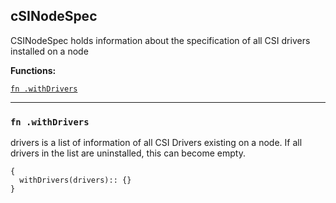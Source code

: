 
## cSINodeSpec
CSINodeSpec holds information about the specification of all CSI drivers installed on a node

**Functions:**

[`fn .withDrivers`](#fn-withdrivers)  

---


### `fn .withDrivers`
drivers is a list of information of all CSI Drivers existing on a node. If all drivers in the list are uninstalled, this can become empty.
```jsonnet
{
  withDrivers(drivers):: {}
}
```

